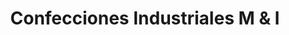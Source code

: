 ---
title: "Confecciones Industriales M & I"
url: /cochabamba/confecciones-industriales-m-und-i/
shop: Schneiderei
---